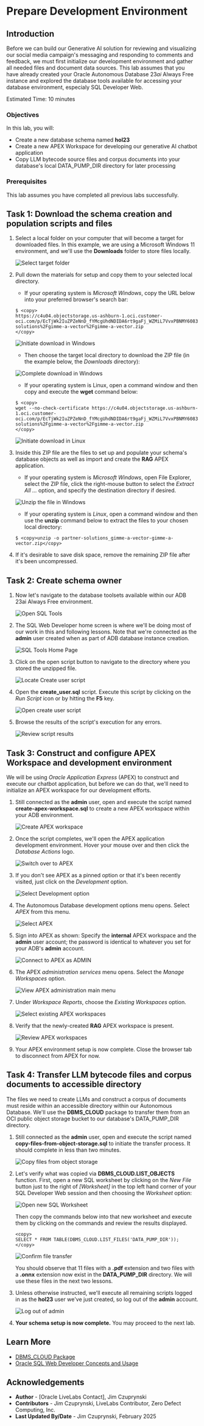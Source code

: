 # Prepare Development Environment

## Introduction

Before we can build our Generative AI solution for reviewing and visualizing our social media campaign's messaging and responding to comments and feedback, we must first initialize our development environment and gather all needed files and document data sources. This lab assumes that you have already created your Oracle Autonomous Database 23*ai* Always Free instance and explored the database tools available for accessing your database environment, especialy SQL Developer Web.

Estimated Time: 10 minutes

### Objectives

In this lab, you will:

- Create a new database schema named **hol23**
- Create a new APEX Workspace for developing our generative AI chatbot application
- Copy LLM bytecode source files and corpus documents into your database's local DATA_PUMP_DIR directory for later processing

### Prerequisites

This lab assumes you have completed all previous labs successfully.

## Task 1: Download the schema creation and population scripts and files

1. Select a local folder on your computer that will become a target for downloaded files. In this example, we are using a Microsoft Windows 11 environment, and we'll use the **Downloads** folder to store files locally.

    ![Select target folder](images/empty-target-folder.png)

2. Pull down the materials for setup and copy them to your selected local directory. 
    
    - If your operating system is *Microsoft Windows*, copy the URL below into your preferred browser's search bar:

    ```
    $ <copy>
    https://c4u04.objectstorage.us-ashburn-1.oci.customer-oci.com/p/EcTjWk2IuZPZeNnD_fYMcgUhdNDIDA6rt9gaFj_WZMiL7VvxPBNMY60837hu5hga/n/c4u04/b/livelabsfiles/o/partner-solutions%2Fgimme-a-vector%2Fgimme-a-vector.zip
    </copy>
    ```

    ![Initiate download in Windows](images/windows11-execution-example.png)

    - Then choose the target local directory to download the ZIP file (in the example below, the *Downloads* directory):

    ![Complete download in Windows](images/windows11-download-example.png)

    - If your operating system is Linux, open a command window and then copy and execute the **wget** command below:

    ```
    $ <copy>
    wget --no-check-certificate https://c4u04.objectstorage.us-ashburn-1.oci.customer-oci.com/p/EcTjWk2IuZPZeNnD_fYMcgUhdNDIDA6rt9gaFj_WZMiL7VvxPBNMY60837hu5hga/n/c4u04/b/livelabsfiles/o/partner-solutions%2Fgimme-a-vector%2Fgimme-a-vector.zip
    </copy>
   ```

    ![Initiate download in Linux](images/wget-execution-example.png)

3. Inside this ZIP file are the files to set up and populate your schema's database objects as well as import and create the **RAG** APEX application.

    - If your operating system is *Microsoft Windows*, open File Explorer, select the ZIP file, click the right-mouse button to select the *Extract All ...* option, and specify the destination directory if desired.
    
    ![Unzip the file in Windows](images/open-zipped-files.png)

    - If your operating system is *Linux*, open a command window and then use the **unzip** command below to extract the files to your chosen local directory: 

    ```
    $ <copy>unzip -o partner-solutions_gimme-a-vector-gimme-a-vector.zip</copy>
    ```

4. If it's desirable to save disk space, remove the remaining ZIP file after it's been uncompressed.

## Task 2: Create schema owner

1. Now let's navigate to the database toolsets available within our ADB 23ai Always Free environment.  

    ![Open SQL Tools](images/open-sdw.png)

2. The SQL Web Developer home screen is where we'll be doing most of our work in this and following lessons. Note that we're connected as the **admin** user created when as part of ADB database instance creation.

    ![SQL Tools Home Page](images/sdw-admin-home-workplace.png)

3. Click on the open script button to navigate to the directory where you stored the unzipped file.

    ![Locate Create user script](images/select-create-user-script.png)

4. Open the **create_user.sql** script. Execute this script by clicking on the *Run Script* icon or by hitting the **F5** key.

    ![Open create user script](images/open-create-user-script.png)

5. Browse the results of the script's execution for any errors.

    ![Review script results](images/browse-create-user-script-results.png)

## Task 3: Construct and configure APEX Workspace and development environment

We will be using *Oracle Application Express* (APEX) to construct and execute our chatbot application, but before we can do that, we'll need to initialize an APEX workspace for our development efforts.

1. Still connected as the **admin** user, open and execute the script named **create-apex-workspace.sql** to create a new APEX workspace within your ADB environment.

   ![Create APEX workspace](./images/create-apex-workspace.png)

2. Once the script completes, we'll open the APEX application development environment. Hover your mouse over and then click the *Database Actions* logo.

   ![Switch over to APEX](./images/sdw-switchover-to-apex.png)

3. If you don't see APEX as a pinned option or that it's been recently visited, just click on the *Development* option.


   ![Select Development option](./images/sdw-select-development.png)

4. The Autonomous Database development options menu opens. Select *APEX* from this menu.


   ![Select APEX](./images/sdw-select-apex.png)

5. Sign into APEX as shown: Specify the **internal** APEX workspace and the **admin** user account; the password is identical to whatever you set for your ADB's **admin** account.


   ![Connect to APEX as ADMIN](./images/sdw-sign-into-apex-as-admin.png)

6. The APEX *administration services* menu opens. Select the *Manage Workspaces* option.


   ![View APEX administration main menu](./images/sdw-internal-admin-services.png)

7. Under *Workspace Reports*, choose the *Existing Workspaces* option.


   ![Select existing APEX workspaces](./images/sdw-select-existing-workspaces.png)

8. Verify that the newly-created **RAG** APEX workspace is present.


   ![Review APEX workspaces](./images/sdw-review-apex-workspaces.png)


9. Your APEX environment setup is now complete. Close the browser tab to disconnect from APEX for now.

## Task 4: Transfer LLM bytecode files and corpus documents to accessible directory

The files we need to create LLMs and construct a corpus of documents must reside within an accessible directory within our Autonomous Database. We'll use the **DBMS_CLOUD** package to transfer them from an OCI public object storage bucket to our database's DATA_PUMP_DIR directory.

1. Still connected as the **admin** user, open and execute the script named **copy-files-from-object-storage.sql** to initiate the transfer process. It should complete in less than two minutes.

   ![Copy files from object storage](./images/copy-files-from-object-storage.png)


2. Let's verify what was copied via **DBMS_CLOUD.LIST_OBJECTS** function. First, open a new SQL worksheet by clicking on the *New File* button just to the right of *[Worksheet]* in the top left hand corner of your SQL Developer Web session and then choosing the *Worksheet* option: 

   ![Open new SQL Worksheet](./images/sdw-open-new-worksheet.png)

    Then copy the commands below into that new worksheet and execute them by clicking on the  commands and review the results displayed.

    ```
    <copy>
    SELECT * FROM TABLE(DBMS_CLOUD.LIST_FILES('DATA_PUMP_DIR'));
    </copy>
    ```

   ![Confirm file transfer](./images/confirm-file-transfer.png)

    You should observe that 11 files with a **.pdf** extension and two files with a **.onnx** extension now exist in the **DATA_PUMP_DIR** directory. We will use these files in the next two lessons.

3. Unless otherwise instructed, we'll execute all remaining scripts logged in as the **hol23** user we've just created, so log out of the **admin** account. 

    ![Log out of admin](images/logout-admin.png)

4. **Your schema setup is now complete.** You may proceed to the next lab.

## Learn More
- [DBMS_CLOUD Package](https://docs.oracle.com/en/database/oracle/oracle-database/23/arpls/ref-dbms_cloud.html)
- [Oracle SQL Web Developer Concepts and Usage](https://docs.oracle.com/en/cloud/paas/autonomous-database/serverless/adbsb/connect-database-actions.html#GUID-102845D9-6855-4944-8937-5C688939610F)

## Acknowledgements
* **Author** - [Oracle LiveLabs Contact], Jim Czuprynski
* **Contributors** - Jim Czuprynski, LiveLabs Contributor, Zero Defect Computing, Inc.
* **Last Updated By/Date** - Jim Czuprynski, February 2025